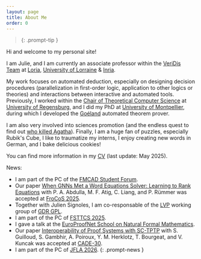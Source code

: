 ```yaml
---
layout: page
title: About Me
order: 0
---
```


> {: .prompt-tip }

Hi and welcome to my personal site! 

I am Julie, and I am currently an associate professor within the [VeriDis Team](https://team.inria.fr/veridis/) at [Loria](https://www.loria.fr/en/), [University of Lorraine](https://www.univ-lorraine.fr/en/univ-lorraine/) & [Inria](https://inria.fr/en).  

My work focuses on automated deduction, especially on designing decision procedures (parallelization in first-order logic, application to other logics or theories) and interactions between interactive and automated tools. 
Previously, I worked within the [Chair of Theoretical Computer Science](https://www.uni-regensburg.de/informatics-data-science/theoretical-informatics/startseite/index.html) at [University of Regensburg](https://www.uni-regensburg.de/en), and I did my PhD at [University of Montpellier](https://www.umontpellier.fr/), during which I developed the [Goéland](https://github.com/GoelandProver/Goeland) automated theorem prover. 

I am also very involved into sciences promotion (and the endless quest to find out [who killed Agatha](https://tptp.org/cgi-bin/SeeTPTP?Category=Problems&Domain=PUZ&File=PUZ001+1.p)).
Finally, I am a huge fan of puzzles, especially Rubik's Cube, I like to traumatize my interns, I enjoy creating new words in German, and I bake delicious cookies!

You can find more information in my [CV](/assets/pdf/cv.pdf) (last update: May 2025).

>
News:
* I am part of the PC of the [FMCAD Student Forum](https://fmcad.org/FMCAD25/student_forum/).
* Our paper [When GNNs Met a Word Equations Solver: Learning to Rank Equations](https://www.diva-portal.org/smash/record.jsf?pid=diva2%3A1941665&dswid=5709) with P. A. Abdulla, M. F. Atig, C. Liang, and P. Rümmer was accepted at [FroCoS 2025](https://icetcs.github.io/frocos-itp-tableaux25/frocos/).
* Together with Julien Signoles, I am co-responsable of the [LVP](https://gdr-gpl.cnrs.fr/?page_id=135) working group of [GDR GPL](https://gdr-gpl.cnrs.fr/).
* I am part of the PC of [FSTTCS 2025](https://www.fsttcs.org.in/2025/).
* I gave a talk at the [EuroProofNet School on Natural Formal Mathematics](https://naproche.github.io/school/). 
* Our paper [Interoperability of Proof Systems with SC-TPTP](https://infoscience.epfl.ch/entities/publication/4c3d2db3-3f96-4d83-9794-af6c04673ea8) with S. Guilloud, S. Gambhir, A. Poiroux, Y. M. Herklotz, T. Bourgeat, and V. Kuncak was accepted at [CADE-30](https://www.dhbw-stuttgart.de/cade-30/).
* I am part of the PC of [JFLA 2026](https://jfla.inria.fr/jfla2026.html).
{: .prompt-news }
